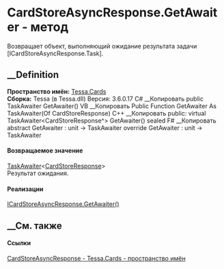 # CardStoreAsyncResponse.GetAwaiter - метод
Возвращает объект, выполняющий ожидание результата задачи
[ICardStoreAsyncResponse.Task].
## __Definition
 **Пространство имён:** [Tessa.Cards](N_Tessa_Cards.htm)  
 **Сборка:** Tessa (в Tessa.dll) Версия: 3.6.0.17
C# __Копировать
     public TaskAwaiter<CardStoreResponse> GetAwaiter()
VB __Копировать
     Public Function GetAwaiter As TaskAwaiter(Of CardStoreResponse)
C++ __Копировать
     public:
    virtual TaskAwaiter<CardStoreResponse^> GetAwaiter() sealed
F# __Копировать
     abstract GetAwaiter : unit -> TaskAwaiter<CardStoreResponse> 
    override GetAwaiter : unit -> TaskAwaiter<CardStoreResponse> 
#### Возвращаемое значение
[TaskAwaiter](https://learn.microsoft.com/dotnet/api/system.runtime.compilerservices.taskawaiter-1)<[CardStoreResponse](T_Tessa_Cards_CardStoreResponse.htm)>  
Результат ожидания.
#### Реализации
[ICardStoreAsyncResponse.GetAwaiter()](M_Tessa_Cards_ICardStoreAsyncResponse_GetAwaiter.htm)  
##  __См. также
#### Ссылки
[CardStoreAsyncResponse - ](T_Tessa_Cards_CardStoreAsyncResponse.htm)
[Tessa.Cards - пространство имён](N_Tessa_Cards.htm)
